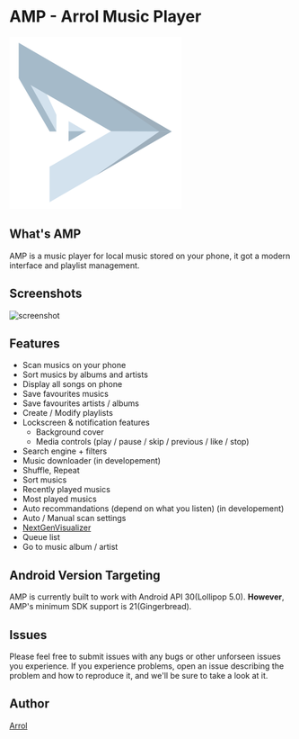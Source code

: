 # AMP - Arrol Music Player

![ShadowHandCoppeliaPreview](docs/arrolPlay.png)

## What's AMP

AMP is a music player for local music stored on your phone, it got a modern interface and playlist management.

## Screenshots

![screenshot](docs/screenshot.png)

## Features

- Scan musics on your phone
- Sort musics by albums and artists
- Display all songs on phone
- Save favourites musics
- Save favourites artists / albums
- Create / Modify playlists
- Lockscreen & notification features
    - Background cover
    - Media controls (play / pause / skip / previous / like / stop)
- Search engine + filters
- Music downloader (in developement)
- Shuffle, Repeat
- Sort musics
- Recently played musics
- Most played musics
- Auto recommandations (depend on what you listen) (in developement)
- Auto / Manual scan settings
- [NextGenVisualizer](https://github.com/jeffshee/NextGenVisualizer)
- Queue list
- Go to music album / artist


## Android Version Targeting

AMP is currently built to work with Android API 30(Lollipop 5.0). **However**, AMP's minimum SDK support is 21(Gingerbread).

## Issues 

Please feel free to submit issues with any bugs or other unforseen issues you experience. If you experience problems, open an issue describing the problem and how to reproduce it, and we'll be sure to take a look at it.

## Author 

[Arrol](https://arrol.fr)
